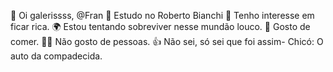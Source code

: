 👋 Oi galerissss, @Fran
🏢 Estudo no Roberto Bianchi
👀 Tenho interesse em ficar rica.
🌍 Estou tentando sobreviver nesse mundão louco.
🍕 Gosto de comer.
🏃‍♂️ Não gosto de pessoas.
👍 Não sei, só sei que foi assim- Chicó: O auto da compadecida.
